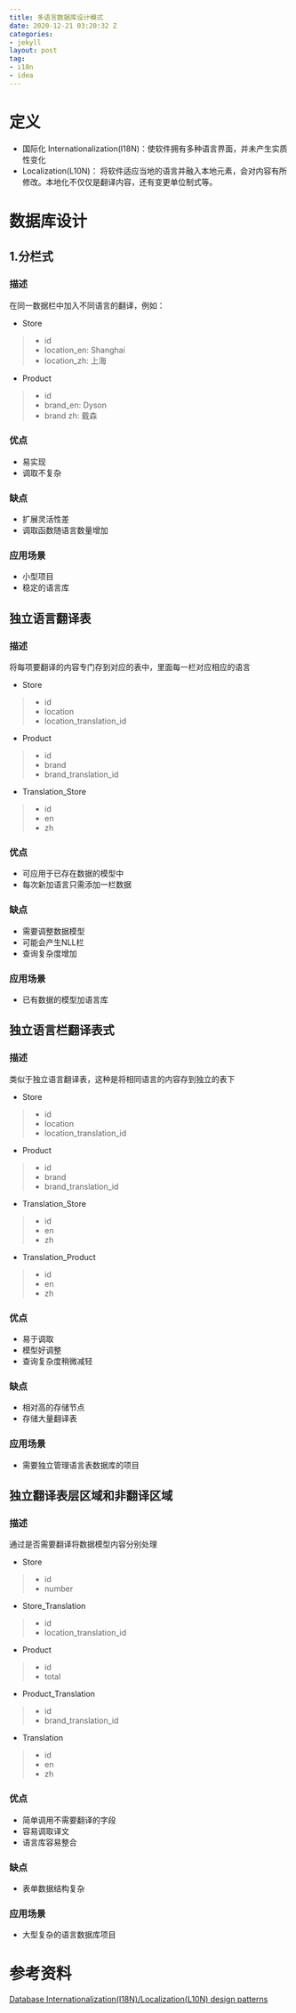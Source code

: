 ```yaml
---
title: 多语言数据库设计模式
date: 2020-12-21 03:20:32 Z
categories:
- jekyll
layout: post
tag: 
- i18n
- idea
---
```


# 定义
- 国际化 Internationalization(I18N)：使软件拥有多种语言界面，并未产生实质性变化
- Localization(L10N)： 将软件适应当地的语言并融入本地元素，会对内容有所修改。本地化不仅仅是翻译内容，还有变更单位制式等。

# 数据库设计
## 1.分栏式
### 描述
在同一数据栏中加入不同语言的翻译，例如：

* Store
> * id
> * location_en: Shanghai
> * location_zh: 上海

* Product
> * id
> * brand_en: Dyson
> * brand zh: 戴森
### 优点
* 易实现
* 调取不复杂
### 缺点
* 扩展灵活性差
* 调取函数随语言数量增加
### 应用场景
* 小型项目
* 稳定的语言库
## 独立语言翻译表
### 描述
将每项要翻译的内容专门存到对应的表中，里面每一栏对应相应的语言

* Store
> * id
> * location
> * location_translation_id

* Product
> * id
> * brand
> * brand_translation_id

* Translation_Store
> * id
> * en
> * zh


### 优点
* 可应用于已存在数据的模型中
* 每次新加语言只需添加一栏数据
### 缺点
* 需要调整数据模型
* 可能会产生NLL栏
* 查询复杂度增加
### 应用场景
* 已有数据的模型加语言库
## 独立语言栏翻译表式
### 描述
类似于独立语言翻译表，这种是将相同语言的内容存到独立的表下

* Store
> * id
> * location
> * location_translation_id

* Product
> * id
> * brand
> * brand_translation_id

* Translation_Store
> * id
> * en
> * zh

* Translation_Product
> * id
> * en
> * zh

### 优点
* 易于调取
* 模型好调整
* 查询复杂度稍微减轻

### 缺点
* 相对高的存储节点
* 存储大量翻译表

### 应用场景
* 需要独立管理语言表数据库的项目

## 独立翻译表层区域和非翻译区域
### 描述
通过是否需要翻译将数据模型内容分别处理

* Store
> * id
> * number

* Store_Translation
> * id
> * location_translation_id

* Product
> * id
> * total

* Product_Translation
> * id
> * brand_translation_id

* Translation
> * id
> * en
> * zh

### 优点
* 简单调用不需要翻译的字段
* 容易调取译文
* 语言库容易整合
### 缺点
* 表单数据结构复杂

### 应用场景
* 大型复杂的语言数据库项目


# 参考资料
[Database Internationalization(I18N)/Localization(L10N) design patterns](https://medium.com/walkin/database-internationalization-i18n-localization-l10n-design-patterns-94ff372375c6)